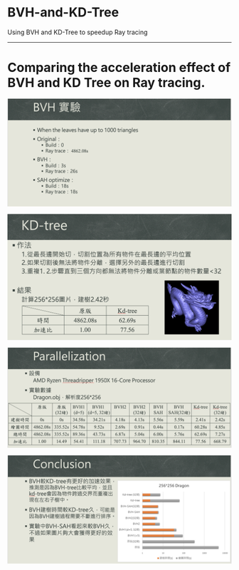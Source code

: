 # BVH-and-KD-Tree
Using BVH and KD-Tree to speedup Ray tracing

*** 
# Comparing the acceleration effect of BVH and KD Tree on Ray tracing.

![image](https://github.com/Azen-Huang/BVH-and-KD-Tree/blob/main/readme/1.png)

![image](https://github.com/Azen-Huang/BVH-and-KD-Tree/blob/main/readme/2.png)

![image](https://github.com/Azen-Huang/BVH-and-KD-Tree/blob/main/readme/3.png)

![image](https://github.com/Azen-Huang/BVH-and-KD-Tree/blob/main/readme/4.png)
